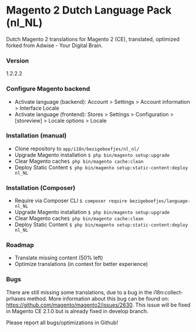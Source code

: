 # Magento 2 Dutch Language Pack (nl_NL)

Dutch Magento 2 translations for Magento 2 (CE), translated, optimized forked from Adwise - Your Digital Brain.

### Version
1.2.2.2

### Configure Magento backend
* Activate language (backend): Account > Settings > Account information > Interface Locale
* Activate language (frontend): Stores > Settings > Configuration > [storeview] > Locale options > Locale

### Installation (manual)
* Clone repository to ``app/i18n/bezigeboefjes/nl_nl/`` 
* Upgrade Magento installation ``$ php bin/magento setup:upgrade``
* Clear Magento cache``$ php bin/magento cache:clean``
* Deploy Static Content ``$ php bin/magento setup:static-content:deploy nl_NL``

### Installation (Composer)
* Require via Composer CLI ``$ composer require bezigeboefjes/language-nl_NL``
* Upgrade Magento installation ``$ php bin/magento setup:upgrade``
* Clear Magento cache``$ php bin/magento cache:clean``
* Deploy Static Content ``$ php bin/magento setup:static-content:deploy nl_NL``

### Roadmap
* Translate missing content (50% left)
* Optimize translations (in context for better experience)

### Bugs
There are still missing some translations, due to a bug in the i18n:collect-prhases method. More information about this bug can be found on: https://github.com/magento/magento2/issues/2630. This issue will be fixed in Magento CE 2.1.0 but is already fixed in develop branch.

Please report all bugs/optimizations in Github!

